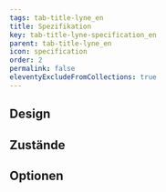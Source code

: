 ```yaml
---
tags: tab-title-lyne_en
title: Spezifikation
key: tab-title-lyne-specification_en
parent: tab-title-lyne_en
icon: specification
order: 2
permalink: false
eleventyExcludeFromCollections: true
---
```


## Design 

## Zustände

## Optionen


